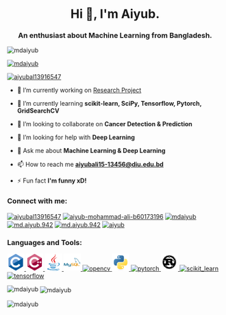 <h1 align="center">Hi 👋, I'm Aiyub.</h1>
<h3 align="center">An enthusiast about Machine Learning from Bangladesh.</h3>

<p align="left"> <img src="https://komarev.com/ghpvc/?username=mdaiyub&label=Profile%20views&color=0e75b6&style=flat" alt="mdaiyub" /> </p>

<p align="left"> <a href="https://github.com/ryo-ma/github-profile-trophy"><img src="https://github-profile-trophy.vercel.app/?username=mdaiyub" alt="mdaiyub" /></a> </p>

<p align="left"> <a href="https://twitter.com/aiyubal13916547" target="blank"><img src="https://img.shields.io/twitter/follow/aiyubal13916547?logo=twitter&style=for-the-badge" alt="aiyubal13916547" /></a> </p>

- 🔭 I’m currently working on [Research Project](https://www.kaggle.com/)

- 🌱 I’m currently learning **scikit-learn, SciPy, Tensorflow, Pytorch, GridSearchCV**

- 👯 I’m looking to collaborate on **Cancer Detection & Prediction**

- 🤝 I’m looking for help with **Deep Learning**

- 💬 Ask me about **Machine Learning & Deep Learning**

- 📫 How to reach me **aiyubali15-13456@diu.edu.bd**

- ⚡ Fun fact **I'm funny xD!**

<h3 align="left">Connect with me:</h3>
<p align="left">
<a href="https://twitter.com/aiyubal13916547" target="blank"><img align="center" src="https://raw.githubusercontent.com/rahuldkjain/github-profile-readme-generator/master/src/images/icons/Social/twitter.svg" alt="aiyubal13916547" height="30" width="40" /></a>
<a href="https://linkedin.com/in/aiyub-mohammad-ali-b60173196" target="blank"><img align="center" src="https://raw.githubusercontent.com/rahuldkjain/github-profile-readme-generator/master/src/images/icons/Social/linked-in-alt.svg" alt="aiyub-mohammad-ali-b60173196" height="30" width="40" /></a>
<a href="https://kaggle.com/mdaiyub" target="blank"><img align="center" src="https://raw.githubusercontent.com/rahuldkjain/github-profile-readme-generator/master/src/images/icons/Social/kaggle.svg" alt="mdaiyub" height="30" width="40" /></a>
<a href="https://fb.com/md.aiyub.942" target="blank"><img align="center" src="https://raw.githubusercontent.com/rahuldkjain/github-profile-readme-generator/master/src/images/icons/Social/facebook.svg" alt="md.aiyub.942" height="30" width="40" /></a>
<a href="https://instagram.com/md.aiyub.942" target="blank"><img align="center" src="https://raw.githubusercontent.com/rahuldkjain/github-profile-readme-generator/master/src/images/icons/Social/instagram.svg" alt="md.aiyub.942" height="30" width="40" /></a>
<a href="https://codeforces.com/profile/aiyub" target="blank"><img align="center" src="https://cdn.jsdelivr.net/npm/simple-icons@3.0.1/icons/codeforces.svg" alt="aiyub" height="30" width="40" /></a>
</p>

<h3 align="left">Languages and Tools:</h3>
<p align="left"> <a href="https://www.cprogramming.com/" target="_blank"> <img src="https://raw.githubusercontent.com/devicons/devicon/master/icons/c/c-original.svg" alt="c" width="40" height="40"/> </a> <a href="https://www.w3schools.com/cpp/" target="_blank"> <img src="https://raw.githubusercontent.com/devicons/devicon/master/icons/cplusplus/cplusplus-original.svg" alt="cplusplus" width="40" height="40"/> </a> <a href="https://www.java.com" target="_blank"> <img src="https://raw.githubusercontent.com/devicons/devicon/master/icons/java/java-original.svg" alt="java" width="40" height="40"/> </a> <a href="https://www.mysql.com/" target="_blank"> <img src="https://raw.githubusercontent.com/devicons/devicon/master/icons/mysql/mysql-original-wordmark.svg" alt="mysql" width="40" height="40"/> </a> <a href="https://opencv.org/" target="_blank"> <img src="https://www.vectorlogo.zone/logos/opencv/opencv-icon.svg" alt="opencv" width="40" height="40"/> </a> <a href="https://www.python.org" target="_blank"> <img src="https://raw.githubusercontent.com/devicons/devicon/master/icons/python/python-original.svg" alt="python" width="40" height="40"/> </a> <a href="https://pytorch.org/" target="_blank"> <img src="https://www.vectorlogo.zone/logos/pytorch/pytorch-icon.svg" alt="pytorch" width="40" height="40"/> </a> <a href="https://www.rust-lang.org" target="_blank"> <img src="https://raw.githubusercontent.com/devicons/devicon/master/icons/rust/rust-plain.svg" alt="rust" width="40" height="40"/> </a> <a href="https://scikit-learn.org/" target="_blank"> <img src="https://upload.wikimedia.org/wikipedia/commons/0/05/Scikit_learn_logo_small.svg" alt="scikit_learn" width="40" height="40"/> </a> <a href="https://www.tensorflow.org" target="_blank"> <img src="https://www.vectorlogo.zone/logos/tensorflow/tensorflow-icon.svg" alt="tensorflow" width="40" height="40"/> </a> </p>

<p><img align="left" src="https://github-readme-stats.vercel.app/api/top-langs?username=mdaiyub&show_icons=true&locale=en&layout=compact" alt="mdaiyub" /></p>

<p>&nbsp;<img align="center" src="https://github-readme-stats.vercel.app/api?username=mdaiyub&show_icons=true&locale=en" alt="mdaiyub" /></p>

<p><img align="center" src="https://github-readme-streak-stats.herokuapp.com/?user=mdaiyub&" alt="mdaiyub" /></p>
